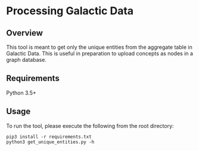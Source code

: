 # Processing Galactic Data

## Overview

This tool is meant to get only the unique entities from the aggregate table in Galactic Data.
This is useful in preparation to upload concepts as nodes in a graph database.

## Requirements

Python 3.5+

## Usage

To run the tool, please execute the following from the root directory:

```
pip3 install -r requirements.txt
python3 get_unique_entities.py -h
```